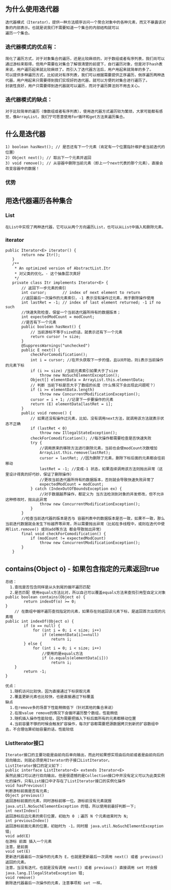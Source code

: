 ## 为什么使用迭代器
    迭代器模式（Iterator），提供一种方法顺序访问一个聚合对象中的各种元素，而又不暴露该对象的内部表示。也就是说我们不需要知道一个集合的内部结构就可以
    遍历一个集合。
### 迭代器模式的优点有：
    简化了遍历方式，对于对象集合的遍历，还是比较麻烦的，对于数组或者有序列表，我们尚可以通过游标来取得，但用户需要在对集合了解很清楚的前提下，自行遍历对象，但是对于hash表来说，用户遍历起来就比较麻烦了。而引入了迭代器方法后，用户用起来就简单的多了。
    可以提供多种遍历方式，比如说对有序列表，我们可以根据需要提供正序遍历，倒序遍历两种迭代器，用户用起来只需要得到我们实现好的迭代器，就可以方便的对集合进行遍历了。
    封装性良好，用户只需要得到迭代器就可以遍历，而对于遍历算法则不用去关心。
### 迭代器模式的缺点：
    对于比较简单的遍历（像数组或者有序列表），使用迭代器方式遍历较为繁琐，大家可能都有感觉，像ArrayList，我们宁可愿意使用for循环和get方法来遍历集合。
## 什么是迭代器
    1) boolean hasNext(); // 是否还有下一个元素（肯定有一个位置指针维护者当前迭代的位置）
    2) Object next(); // 取出下一个元素并返回
    3) void remove(); // 从容器中删除当前元素（即上一个next代表的那个元素），直接会改变容器中的数据！
### 优势
## 用迭代器遍历各种集合
### List
    在List中实现了两种迭代器，它可以从两个方向遍历List，也可以从List中插入和删除元素。
    
### iterator
    public Iterator<E> iterator() {
           return new Itr();
       }
       /**
        * An optimized version of AbstractList.Itr
        * 对父类的优化。- 这个抽象层次真好
        */
       private class Itr implements Iterator<E> {
           // 返回下一步元素的索引
           int cursor;       // index of next element to return
           //返回最后一次操作的元素索引，-1 表示没有操作过元素，用于删除操作使用
           int lastRet = -1; // index of last element returned; -1 if no such
           //快速失败检查，保留一个当前迭代器所持有的数据版本；
           int expectedModCount = modCount;
           //是否有下一个元素
           public boolean hasNext() {
               // 当前游标不等于size的话，就表示还有下一个元素
               return cursor != size;
           }
           @SuppressWarnings("unchecked")
           public E next() {
               checkForComodification();
               int i = cursor; //在开头获取下一步的值，且以0开始，则i表示当前操作的元素下标
               if (i >= size) /当前元素索引如果大于了size
                   throw new NoSuchElementException();
               Object[] elementData = ArrayList.this.elementData;
               // 判断 当前下标是否大于了数组的长度（什么情况下会出现此问题呢？）
               if (i >= elementData.length)
                   throw new ConcurrentModificationException();
               cursor = i + 1; //记录下一步要操作的元素
               return (E) elementData[lastRet = i];
           }
           public void remove() {
               // 如果还没有操作过元素，比如，没有调用next方法，就调用该方法就表示状态不正确
               if (lastRet < 0)
                   throw new IllegalStateException();
               checkForComodification(); //每次操作都需要检查是否快速失败
               try {
                   //调用原来的移除方法进行删除元素，当前也会使modCount次数增加
                   ArrayList.this.remove(lastRet);
                   cursor = lastRet; //因为删除了元素，删除下标后面的元素都会往前移动
                   lastRet = -1; //变成-1 状态，如果连续调用该方法则抛出异常（这里设计得真的好巧妙，保证了删除操作）
                   //更改当前迭代器所持有的数据版本，否则就会导致快速失败异常了
                   expectedModCount = modCount;
               } catch (IndexOutOfBoundsException ex) {
                   //对于数据越界操作，都定义为 当方法检测到对象的并发修改，但不允许这种修改时，抛出此异常
                   throw new ConcurrentModificationException();
               }
           }
           //检查当前迭代器的版本是否与 容器列表中的数据版本是否一致，如果不一致，那么当前迭代数据就会发生下标越界等异常，所以需要抛出异常（比如在多线程中，或则在迭代中使用list.remove() 或则add等方法 都会导致抛出异常）
           final void checkForComodification() {
               if (modCount != expectedModCount)
                   throw new ConcurrentModificationException();
           }
       }
    
## contains(Object o) - 如果包含指定的元素返回true
    总结：
      1.查找是否包含同样是从头到尾的循环遍历匹配
      2.是否匹配 使用equals方法比对，所以自己可以覆盖equals方法来查找引用型自定义对象
    public boolean contains(Object o) {
            return indexOf(o) >= 0;
    }
        // 在数组中循环遍历查找指定的元素，如果存在则返回该元素下标，是返回首次出现的元素哦
    public int indexOf(Object o) {
            if (o == null) {
                for (int i = 0; i < size; i++)
                    if (elementData[i]==null)
                        return i;
            } else {
                for (int i = 0; i < size; i++)
                    //使用的是equals方法
                    if (o.equals(elementData[i]))
                        return i;
        }
            return -1;
    }
        
    优点：
      1.随机访问比较快，因为直接通过下标获取元素
      2.覆盖更新元素也比较快，也是直接通过下标覆盖
    缺点
      1.在remove多的场景下性能稍微低下（针对其他的集合来说）
      2.在按value remove的情况下会循环遍历整个数组，性能稍低
      3.随机插入操作性能较低，因为需要把插入下标后面所有的元素都移动位置
      4.当前容量不够的时候会触发扩容操作，每次扩容都需要把源数据拷贝到新的扩容数组中去，不合理估算初始容量的话，性能较低
### ListIterator接口
    Iterator接口的主要功能是由前向后单向输出，而此时如果想实现由后向前或者是由前向后的双向输出，则就必须使用Iterator的子接口ListIterator。
    ListIterator接口的定义如下：
    public interface ListIterator<E> extends Iterator<E>
    虽然此接口可以进行双向输出，但是很遗憾的是Collection接口中并没有定义可以为此类实例化的操作，只有List接口中才存在了ListIterator接口的实例化操作
    void hasPrevious() 
    判断游标前面是否有元素;
    Object previous() 
    返回游标前面的元素，同时游标前移一位。游标前没有元素就报 java.util.NoSuchElementException 的错，所以使用前最好判断一下;
    int nextIndex() 
    返回游标后边元素的索引位置，初始为 0 ；遍历 N 个元素结束时为 N;
    int previousIndex() 
    返回游标前面元素的位置，初始时为 -1，同时报 java.util.NoSuchElementException 错;
    void add(E) 
    在游标 前面 插入一个元素
    注意，是前面
    void set(E) 
    更新迭代器最后一次操作的元素为 E，也就是更新最后一次调用 next() 或者 previous() 返回的元素。
    注意，当没有迭代，也就是没有调用 next() 或者 previous() 直接调用 set 时会报 java.lang.IllegalStateException 错;
    void remove() 
    删除迭代器最后一次操作的元素，注意事项和 set 一样。
